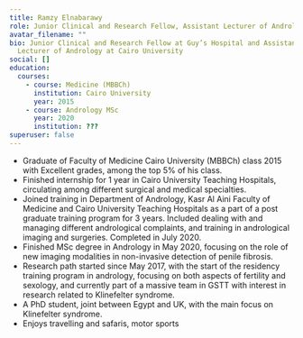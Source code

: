 ```yaml
---
title: Ramzy Elnabarawy
role: Junior Clinical and Research Fellow, Assistant Lecturer of Andrology
avatar_filename: ""
bio: Junior Clinical and Research Fellow at Guy’s Hospital and Assistant
  Lecturer of Andrology at Cairo University
social: []
education:
  courses:
    - course: Medicine (MBBCh)
      institution: Cairo University
      year: 2015
    - course: Andrology MSc
      year: 2020
      institution: ???
superuser: false
---
```

* Graduate of Faculty of Medicine Cairo University (MBBCh) class 2015 with Excellent grades, among the top 5% of his class.
* Finished internship for 1 year in Cairo University Teaching Hospitals, circulating among different surgical and medical specialties.
* Joined training in Department of Andrology, Kasr Al Aini Faculty of Medicine and Cairo University Teaching Hospitals as a part of a post graduate training program for 3 years. Included dealing with and managing different andrological complaints, and training in andrological imaging and surgeries. Completed in July 2020.
* Finished MSc degree in Andrology in May 2020, focusing on the role of new imaging modalities in non-invasive detection of penile fibrosis.
* Research path started since May 2017, with the start of the residency training program in andrology, focusing on both aspects of fertility and sexology, and currently part of a massive team in GSTT with interest in research related to Klinefelter syndrome.
* A PhD student, joint between Egypt and UK, with the main focus on Klinefelter syndrome.
* Enjoys travelling and safaris, motor sports